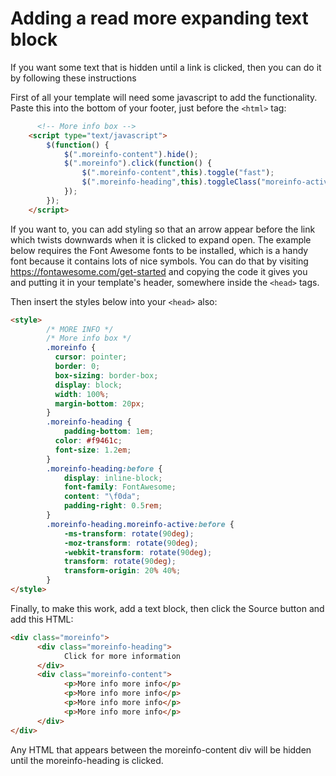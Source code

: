 # Adding a read more expanding text block

If you want some text that is hidden until a link is clicked, then you can do it by following these instructions

First of all your template will need some javascript to add the functionality. Paste this into the bottom of your footer, just before the `<html>` tag:

```html
      <!-- More info box -->
    <script type="text/javascript">
    	$(function() {
            $(".moreinfo-content").hide();
            $(".moreinfo").click(function() {
                $(".moreinfo-content",this).toggle("fast");
    	        $(".moreinfo-heading",this).toggleClass("moreinfo-active"); 
    	    });      
    	});
    </script>
```

If you want to, you can add styling so that an arrow appear before the link which twists downwards when it is clicked to expand open. The example below requires the Font Awesome fonts to be installed, which is a handy font because it contains lots of nice symbols. You can do that by visiting https://fontawesome.com/get-started and copying the code it gives you and putting it in your template's header, somewhere inside the `<head>` tags. 

Then insert the styles below into your `<head>` also:

```html
<style>
        /* MORE INFO */
        /* More info box */
    	.moreinfo {
    	  cursor: pointer;
    	  border: 0;
    	  box-sizing: border-box;
    	  display: block;
    	  width: 100%;
    	  margin-bottom: 20px;
    	}
    	.moreinfo-heading {
    	    padding-bottom: 1em;
    	  color: #f9461c;
    	  font-size: 1.2em;
    	}
        .moreinfo-heading:before {
            display: inline-block;
            font-family: FontAwesome;
            content: "\f0da";
            padding-right: 0.5rem;
        }
    	.moreinfo-heading.moreinfo-active:before {
            -ms-transform: rotate(90deg);
            -moz-transform: rotate(90deg);
            -webkit-transform: rotate(90deg);
            transform: rotate(90deg);
            transform-origin: 20% 40%;
    	}
</style>
```

Finally, to make this work, add a text block, then click the Source button and add this HTML:

```html
<div class="moreinfo">
      <div class="moreinfo-heading">
            Click for more information
      </div>
      <div class="moreinfo-content">
            <p>More info more info</p>
            <p>More info more info</p>
            <p>More info more info</p>
            <p>More info more info</p>
      </div>
</div>
```

Any HTML that appears between the moreinfo-content div will be hidden until the moreinfo-heading is clicked.
